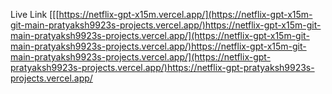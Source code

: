 Live Link
  [[[https://netflix-gpt-x15m.vercel.app/](https://netflix-gpt-x15m-git-main-pratyaksh9923s-projects.vercel.app/)https://netflix-gpt-x15m-git-main-pratyaksh9923s-projects.vercel.app/](https://netflix-gpt-x15m-git-main-pratyaksh9923s-projects.vercel.app/)https://netflix-gpt-x15m-git-main-pratyaksh9923s-projects.vercel.app/](https://netflix-gpt-pratyaksh9923s-projects.vercel.app/)https://netflix-gpt-pratyaksh9923s-projects.vercel.app/
